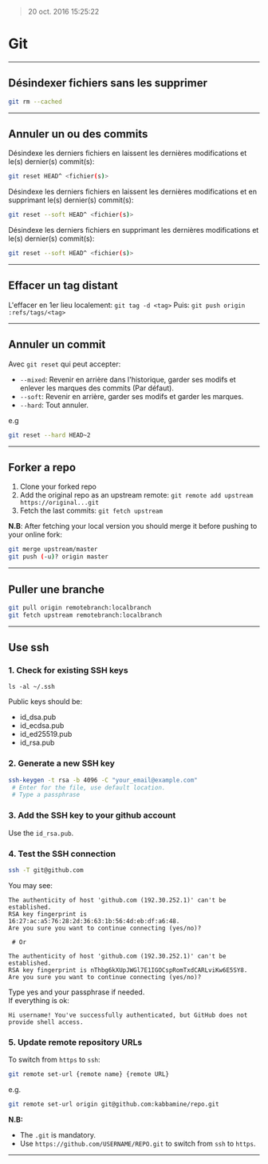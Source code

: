 > 20 oct. 2016 15:25:22

# Git

----------------------------

## Désindexer fichiers sans les supprimer

```sh
git rm --cached
```

----------------------------

## Annuler un ou des commits

Désindexe les derniers fichiers en laissent les dernières modifications et 
le(s) dernier(s) commit(s):

```sh
git reset HEAD^ <fichier(s)>
```

Désindexe les derniers fichiers en laissent les dernières modifications et en supprimant le(s) dernier(s) commit(s):

```sh
git reset --soft HEAD^ <fichier(s)>
```

Désindexe les derniers fichiers en supprimant les dernières modifications et 
le(s) dernier(s) commit(s):

```sh
git reset --soft HEAD^ <fichier(s)>
```

----------------------------

## Effacer un tag distant

L'effacer en 1er lieu localement: `git tag -d <tag>`
Puis: `git push origin :refs/tags/<tag>`

----------------------------

## Annuler un commit

Avec `git reset` qui peut accepter:

* `--mixed`: Revenir en arrière dans l'historique, garder ses modifs et enlever les marques des commits (Par défaut).
* `--soft`: Revenir en arrière, garder ses modifs et garder les marques.
* `--hard`: Tout annuler.

e.g  
```sh
git reset --hard HEAD~2
```

----------------------------

## Forker a repo

1. Clone your forked repo
2. Add the original repo as an upstream remote: `git remote add upstream https://original...git`
3. Fetch the last commits: `git fetch upstream`

**N.B**:
After fetching your local version you should merge it before pushing to your online fork:

```sh
git merge upstream/master
git push (-u)? origin master
```

----------------------------

## Puller une branche

```sh
git pull origin remotebranch:localbranch
git fetch upstream remotebranch:localbranch
```

----------------------------

## Use ssh

### 1. Check for existing SSH keys

```
ls -al ~/.ssh
```

Public keys should be:  
* id_dsa.pub
* id_ecdsa.pub
* id_ed25519.pub
* id_rsa.pub

### 2. Generate a new SSH key

```sh
ssh-keygen -t rsa -b 4096 -C "your_email@example.com"
 # Enter for the file, use default location.
 # Type a passphrase
```

### 3. Add the SSH key to your github account

Use the `id_rsa.pub`.

### 4. Test the SSH connection

```sh
ssh -T git@github.com
```

You may see:

```
The authenticity of host 'github.com (192.30.252.1)' can't be established.
RSA key fingerprint is 16:27:ac:a5:76:28:2d:36:63:1b:56:4d:eb:df:a6:48.
Are you sure you want to continue connecting (yes/no)?

 # Or

The authenticity of host 'github.com (192.30.252.1)' can't be established.
RSA key fingerprint is nThbg6kXUpJWGl7E1IGOCspRomTxdCARLviKw6E5SY8.
Are you sure you want to continue connecting (yes/no)?
```

Type yes and your passphrase if needed.  
If everything is ok:

```
Hi username! You've successfully authenticated, but GitHub does not
provide shell access.
```

### 5. Update remote repository URLs

To switch from `https` to `ssh`:

```sh
git remote set-url {remote name} {remote URL}
```

e.g.

```sh
git remote set-url origin git@github.com:kabbamine/repo.git
```

**N.B:**

* The `.git` is mandatory.
* Use `https://github.com/USERNAME/REPO.git` to switch from `ssh` to `https`.

----------------------------
